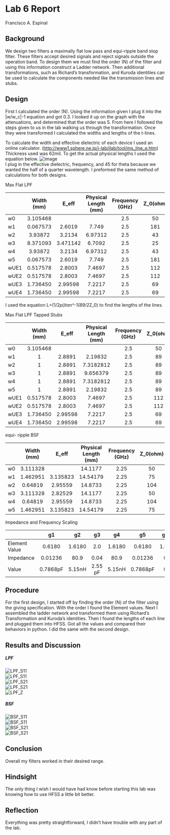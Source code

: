# Lab 6 Report
Francisco A. Espinal

## Background

We design two filters a maximally flat low pass and equi-ripple band stop filter. These filters accept desired signals and reject signals outside the operation band. To design them we must find the order (N) of the filter and using this information construct a Ladder network.  Then additional transformations, such as Richard’s transformation, and Kuroda identities can be used to calculate the components needed like the transmission lines and stubs.      


## Design

First I calculated the order (N). Using the information given I plug it into the |w/w_c|-1 equation and got 0.3. I looked it up on the graph with the attenuations, and determined that the order was 5. From here I followed the steps given to us in the lab walking us through the transformation. Once they were transformed I calculated the widths and lengths of the t-lines. 
     
To calculate the width and effective dielectric of each device I used an online calculator. (http://www1.sphere.ne.jp/i-lab/ilab/tool/ms_line_e.htm) Thickness used was 62mil. To get the actual physical lengths I used the equation below.
![image](https://github.com/CourseReps/ECEN452-Spring2016/blob/master/Labs/Lab3/Equation.png) <br>
I plug in the effective dielectric, frequency, and 45 for theta because we wanted the half of a quarter wavelength. I preformed the same method of calculations for both designs.
 
Max Flat LPF

|      | Width (mm) | E_eff | Physical Length (mm) | Frequency (GHz) | Z_0(ohm) | E_r | 
| -------- |:------:|:---:|:------:|:-------:|:-----:|:-------:| 
| w0        |   3.105468    |   |        |   2.5     |   50   |   4.1     |  
| w1         |   0.067573 |  2.6019    |   7.749    |   2.5    |  181   |   4.1     |
| w2        |   3.93872 |  3.2134    |   6.97312  |   2.5   |   43   |   4.1     |
| w3      |   8.371093 |  3.471142 |   6.7092  |   2.5     |   25   |   4.1     |
| w4       |   3.93872 |  3.2134  |   6.97312   |   2.5     |   43   |   4.1     |
| w5       |   0.067573 |  2.6019    |   7.749       |   2.5     |   181  |   4.1     |
| wUE1        |   0.517578 |  2.8003    |   7.4697  |   2.5   |   112   |   4.1     |
| wUE2     |   0.517578 |  2.8003|   7.4697 |   2.5     |   112  |   4.1     |
| wUE3      |   1.736450 |  2.99598  |   7.2217   |   2.5     |   69   |   4.1     |
| wUE4      |   1.736450 |  2.99598   |   7.2217      |   2.5     |   69   |   4.1     |

I used the equation L=(1/2*pi)tan^-1(89/2*Z_0) to find the lengths of the lines. 

Max Flat LPF Tapped Stubs

|      | Width (mm) | E_eff | Physical Length (mm) | Frequency (GHz) | Z_0(ohm) | E_r | 
| -------- |:------:|:---:|:------:|:-------:|:-----:|:-------:| 
| w0        |   3.105468    |   |        |   2.5     |   50   |   4.1     |  
| w1         |   1 |  2.8891 |   2.19832    |   2.5    |  89   |   4.1     |
| w2         |   1 |  2.8891 |   7.3182812    |   2.5    |  89   |   4.1     |
| w3         |   1 |  2.8891 |   9.656379    |   2.5    |  89   |   4.1     |
| w4         |   1 |  2.8891 |   7.3182812   |   2.5    |  89   |   4.1     |
| w5         |   1 |  2.8891 |   2.19832    |   2.5    |  89   |   4.1     |
| wUE1        |   0.517578 |  2.8003    |   7.4697  |   2.5   |   112   |   4.1     |
| wUE2     |   0.517578 |  2.8003|   7.4697 |   2.5     |   112  |   4.1     |
| wUE3      |   1.736450 |  2.99598  |   7.2217   |   2.5     |   69   |   4.1     |
| wUE4      |   1.736450 |  2.99598   |   7.2217      |   2.5     |   69   |   4.1     |


equi- ripple BSF

|      | Width (mm) | E_eff | Physical Length (mm) | Frequency (GHz) | Z_0(ohm) | E_r | 
| -------- |:------:|:---:|:------:|:-------:|:-----:|:-------:| 
| w0        |   3.111328    |   |     14.1177   |   2.25     |   50   |   4.1     |  
| w1         |   1.462951 |  3.135823 |   14.54179    |   2.25    |  75   |   4.1     |
| w2         |   0.64819 |  2.95559 |   14.8733    |   2.25    |  104  |   4.1     |
| w3         |   3.111328 |  2.82529 |   14.1177    |   2.25    |  50   |   4.1     |
| w4         |   0.64819 |  2.95559 |   14.8733   |   2.25    |  104  |   4.1     |
| w5         |   1.462951 |  3.135823 |   14.54179    |   2.25    |  75   |   4.1     |


Impedance and Frequency Scaling

|      | g1 | g2| g3 | g4 | g5 |  g6|
| -------- |:------:|:---:|:------:|:-------:|:-----:| :-----:|
|     Element Value    |   0.6180    |   1.6180 |     2.0  |   1.6180     |   0.6180   |  1.00 |
| Impedance     |   0.01236 | 80.9  |   0.04    |   80.9    |  0.01236   | 0  |
| Value  |   0.7868pF |  5.15nH |   2.55 pF    |   5.15nH  |  0.7868pF   | 0  |


## Procedure
For the first design, I started off by finding the order (N) of the filter using the giving specification. With the order I found the Element values. Next I assembled the ladder network and transformed them using Richard’s Transformation and Kuroda’s identities. Then I found the lengths of each line and plugged them into HFSS. Got all the values and compared their behaviors in python.  I did the same with the second design.        

## Results and Discussion
##### LPF
![LPF_S11](https://github.com/CourseReps/ECEN452-Spring2016/blob/master/Students/FAEspinal/Lab6/Final/LPF_S11_dB.png) <br>
![LPF_S11](https://github.com/CourseReps/ECEN452-Spring2016/blob/master/Students/FAEspinal/Lab6/Final/LPF_S11_Phase.png) <br>
![LPF_S21](https://github.com/CourseReps/ECEN452-Spring2016/blob/master/Students/FAEspinal/Lab6/Final/LPF_S21_dB.png) <br>
![LPF_S21](https://github.com/CourseReps/ECEN452-Spring2016/blob/master/Students/FAEspinal/Lab6/Final/LPF_S21_Phase.png) <br>
![LPF_Z](https://github.com/CourseReps/ECEN452-Spring2016/blob/master/Students/FAEspinal/Lab6/Final/LPF_Zolver_TL.png) <br>

##### BSF

![BSF_S11](https://github.com/CourseReps/ECEN452-Spring2016/blob/master/Students/FAEspinal/Lab6/Final/BSF_S11_dB.png) <br>
![BSF_S11](https://github.com/CourseReps/ECEN452-Spring2016/blob/master/Students/FAEspinal/Lab6/Final/BSF_S11_Phase.png) <br>
![BSF_S21](https://github.com/CourseReps/ECEN452-Spring2016/blob/master/Students/FAEspinal/Lab6/Final/BSF_S21_dB.png) <br>
![BSF_S21](https://github.com/CourseReps/ECEN452-Spring2016/blob/master/Students/FAEspinal/Lab6/Final/BSF_S21_Phase.png) <br>

## Conclusion
Overall my filters worked in their desired range.  

## Hindsight
The only thing I wish I would have had know before starting this lab was knowing how to use HFSS a little bit better.  

## Reflection
Everything was pretty straightforward, I didn’t have trouble with any part of the lab. 
